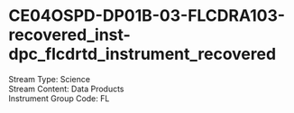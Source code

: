 # CE04OSPD-DP01B-03-FLCDRA103-recovered_inst-dpc_flcdrtd_instrument_recovered

Stream Type: Science<br>
Stream Content: Data Products<br>
Instrument Group Code: FL<br>
